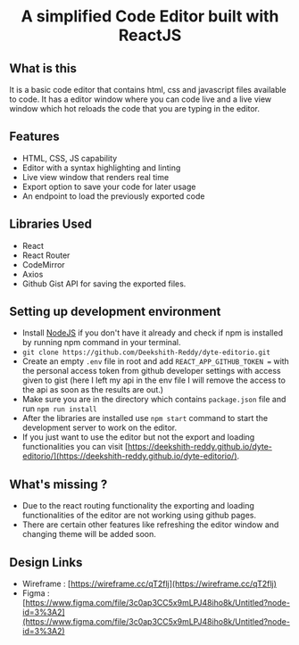 <h1 align="center">A simplified Code Editor built with ReactJS</h1>

## What is this

It is a basic code editor that contains html, css and javascript files available to code. It has a editor window where you can code live and a live view window which hot reloads the code that you are typing in the editor.

## Features

- HTML, CSS, JS capability
- Editor with a syntax highlighting and linting
- Live view window that renders real time
- Export option to save your code for later usage
- An endpoint to load the previously exported code

## Libraries Used
- React
- React Router
- CodeMirror
- Axios
- Github Gist API for saving the exported files.

## Setting up development environment

- Install [NodeJS](https://nodejs.org/en/) if you don't have it already and check if npm is installed by running npm command in your terminal.
- `git clone https://github.com/Deekshith-Reddy/dyte-editorio.git`
- Create an empty `.env` file in root and add `REACT_APP_GITHUB_TOKEN =` with the personal access token from github developer settings with access given to gist (here I left my api in the env file I will remove the access to the api as soon as the results are out.)
- Make sure you are in the directory which contains `package.json` file and run `npm run install`
- After the libraries are installed use `npm start` command to start the development server to work on the editor.
- If you just want to use the editor but not the export and loading functionalities you can visit [https://deekshith-reddy.github.io/dyte-editorio/](https://deekshith-reddy.github.io/dyte-editorio/).

## What's missing ?
- Due to the react routing functionality the exporting and loading functionalities of the editor are not working using github pages.
- There are certain other features like refreshing the editor window and changing theme will be added soon.

## Design Links
- Wireframe : [https://wireframe.cc/qT2flj](https://wireframe.cc/qT2flj)
- Figma     : [https://www.figma.com/file/3c0ap3CC5x9mLPJ48iho8k/Untitled?node-id=3%3A2](https://www.figma.com/file/3c0ap3CC5x9mLPJ48iho8k/Untitled?node-id=3%3A2)



